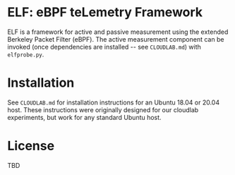 # ELF: eBPF teLemetry Framework

ELF is a framework for active and passive measurement using the extended
Berkeley Packet Filter (eBPF).   The active measurement component can
be invoked (once dependencies are installed -- see `CLOUDLAB.md`) with
`elfprobe.py`.

# Installation

See `CLOUDLAB.md` for installation instructions for an Ubuntu 18.04 or 20.04 host.  These instructions were originally designed for our cloudlab experiments, but work for any standard Ubuntu host.

# License

TBD
